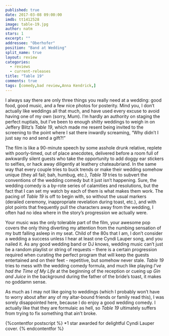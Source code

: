 ```yaml
---
published: true
date: 2017-03-08 09:00:00
imdb: tt1412528
image: table-19.jpg
author: natm
stars: 1
excerpt: ""
addressee: "Oberhofer"
position: "Band at Wedding"
split_name: true
layout: review
categories: 
  - reviews
  - current-releases
title: "Table 19"
comments: true
tags: [comedy,bad review,Anna Kendrick,]
---
```

I always say there are only three things you really need at a wedding: good food, good music, and a few nice photos for posterity. Mind you, I don’t actually like weddings all that much, and have used every excuse to avoid having one of my own (sorry, Mum).  I’m hardly an authority on staging the perfect nuptials, but I’ve been to enough shitty weddings to weigh in on Jeffery Blitz’s _Table 19_, which made me resent being invited to the screening to the point where I sat there inwardly screaming, “Why didn’t I just say no and send a gift?!”

The film is like a 90-minute speech by some asshole drunk relative, replete with poorly-timed, out of place anecdotes, delivered before a room full of awkwardly silent guests who take the opportunity to add doggy ear stickers to selfies, or hack away diligently at leathery chateaubriand. In the same way that every couple tries to buck trends or make their wedding somehow unique (they all fail; bah, humbug, etc.), _Table 19_ tries to subvert the conventions of the wedding comedy but it just isn’t happening. Sure, the wedding comedy is a by-rote series of calamities and resolutions, but the fact that I can set my watch by each of them is what makes them work. The pacing of _Table 19_ is off to begin with, so without the usual markers (derailed ceremony, inappropriate revelation during toast, etc.), and with plot points that frequently pull the characters away from the wedding, I often had no idea where in the story’s progression we actually were. 

Your music was the only tolerable part of the film, your awesome pop covers the only thing diverting my attention from the numbing sensation of my butt falling asleep in my seat. Child of the 80s that I am, I don’t consider a wedding a success unless I hear at least one Cyndi Lauper song, and you nailed it. As any good wedding band or DJ knows, wedding music can’t just be a random playlist or string of requests – there is a certain progression required when curating the perfect program that will keep the guests entertained and on their feet  - repetitive, but somehow never stale. _Table 19_ tries to mess with the wedding comedy formula, and much like playing _I’ve had the Time of My Life_ at the beginning of the reception or cueing up _Gin and Juice_ in the background during the father of the bride’s toast, it makes no goddamn sense. 

As much as I may not like going to weddings (which I probably won’t have to worry about after any of my altar-bound friends or family read this), I was sorely disappointed here, because I do enjoy a good wedding comedy. I actually like that they are formulaic as hell, so _Table 19_ ultimately suffers from trying to fix something that ain’t broke.

{%contentfor postscript %}
*1 star awarded for delightful Cyndi Lauper cover.
{% endcontentfor %}